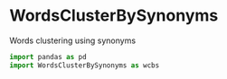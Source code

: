 # WordsClusterBySynonyms
Words clustering using synonyms 

```python
import pandas as pd
import WordsClusterBySynonyms as wcbs
```
